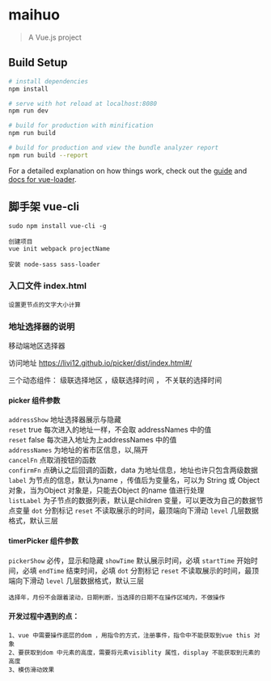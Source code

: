 # maihuo

> A Vue.js project

## Build Setup

``` bash
# install dependencies
npm install

# serve with hot reload at localhost:8080
npm run dev

# build for production with minification
npm run build

# build for production and view the bundle analyzer report
npm run build --report
```

For a detailed explanation on how things work, check out the [guide](http://vuejs-templates.github.io/webpack/) and [docs for vue-loader](http://vuejs.github.io/vue-loader).

## 脚手架 vue-cli
    sudo npm install vue-cli -g

    创建项目
    vue init webpack projectName

    安装 node-sass sass-loader

### 入口文件 index.html
    设置更节点的文字大小计算

### 地址选择器的说明
移动端地区选择器
    <addressPicker :addressShow="addressShow" :reset="false" :addressNames="addressNames" v-on:cancelFn="cancelFn" v-on:confirmFn="confirmFn" ></addressPicker>

访问地址 https://livi12.github.io/picker/dist/index.html#/

三个动态组件： 级联选择地区 ，级联选择时间 ， 不关联的选择时间

#### picker 组件参数

`addressShow` 地址选择器展示与隐藏        
`reset` true 每次进入的地址一样，不会取 addressNames 中的值     
`reset` false 每次进入地址为上addressNames 中的值      
`addressNames` 为地址的省市区信息，以,隔开       
`cancelFn` 点取消按钮的函数     
`confirmFn` 点确认之后回调的函数，data 为地址信息，地址也许只包含两级数据       
`label` 为节点的信息，默认为name ，传值后为变量名，可以为 String 或 Object         对象，当为Object 对象是，只能去Object 的name 值进行处理       
`listLabel` 为子节点的数据列表，默认是children 变量，可以更改为自己的数据节点变量
`dot` 分割标记
`reset` 不读取展示的时间，最顶端向下滑动
`level` 几层数据格式，默认三层

#### timerPicker 组件参数
`pickerShow` 必传，显示和隐藏
`showTime` 默认展示时间，必填
`startTime` 开始时间，必填
`endTime` 结束时间，必填
`dot` 分割标记
`reset` 不读取展示的时间，最顶端向下滑动
`level` 几层数据格式，默认三层

    选择年，月份不会跟着滚动，日期判断，当选择的日期不在操作区域内，不做操作

#### 开发过程中遇到的点：
    1、vue 中需要操作底层的dom ，用指令的方式，注册事件，指令中不能获取到vue this 对象
    2、要获取到dom 中元素的高度，需要将元素visiblity 属性，display 不能获取到元素的高度
    3、模仿滑动效果